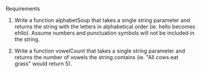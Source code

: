 Requirements


1. Write a function alphabetSoup that takes a single string parameter and returns the string with the letters in alphabetical order (ie. hello becomes ehllo). Assume numbers and punctuation symbols will not be included in the string.

2. Write a function vowelCount that takes a single string parameter and returns the number of vowels the string contains (ie. "All cows eat grass" would return 5).
